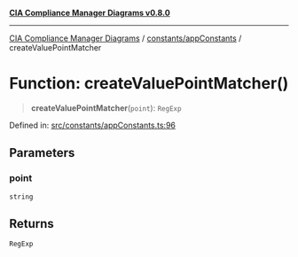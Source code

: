 [**CIA Compliance Manager Diagrams v0.8.0**](../../../README.md)

***

[CIA Compliance Manager Diagrams](../../../modules.md) / [constants/appConstants](../README.md) / createValuePointMatcher

# Function: createValuePointMatcher()

> **createValuePointMatcher**(`point`): `RegExp`

Defined in: [src/constants/appConstants.ts:96](https://github.com/Hack23/cia-compliance-manager/blob/791b5a1b6e700c8b8480de209374e4cb1086330d/src/constants/appConstants.ts#L96)

## Parameters

### point

`string`

## Returns

`RegExp`

